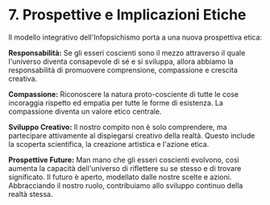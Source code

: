 # 7. Prospettive e Implicazioni Etiche

Il modello integrativo dell'Infopsichismo porta a una nuova prospettiva etica:

**Responsabilità:**
Se gli esseri coscienti sono il mezzo attraverso il quale l'universo diventa consapevole di sé e si sviluppa, allora abbiamo la responsabilità di promuovere comprensione, compassione e crescita creativa.

**Compassione:**
Riconoscere la natura proto-cosciente di tutte le cose incoraggia rispetto ed empatia per tutte le forme di esistenza. La compassione diventa un valore etico centrale.

**Sviluppo Creativo:**
Il nostro compito non è solo comprendere, ma partecipare attivamente al dispiegarsi creativo della realtà. Questo include la scoperta scientifica, la creazione artistica e l'azione etica.

**Prospettive Future:**
Man mano che gli esseri coscienti evolvono, così aumenta la capacità dell'universo di riflettere su se stesso e di trovare significato. Il futuro è aperto, modellato dalle nostre scelte e azioni. Abbracciando il nostro ruolo, contribuiamo allo sviluppo continuo della realtà stessa.
